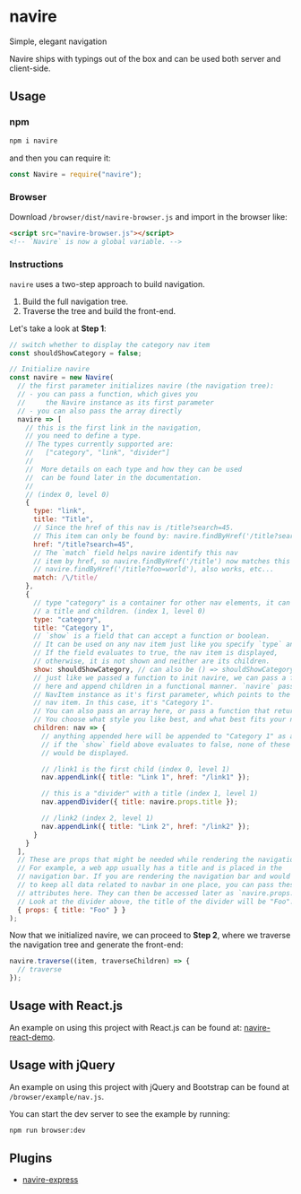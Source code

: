 # navire

Simple, elegant navigation

Navire ships with typings out of the box and can be used both server and client-side.

## Usage

### npm

```bash
npm i navire
```

and then you can require it:

```javascript
const Navire = require("navire");
```

### Browser

Download `/browser/dist/navire-browser.js` and import in the browser like:

```html
<script src="navire-browser.js"></script>
<!-- `Navire` is now a global variable. -->
```

### Instructions

`navire` uses a two-step approach to build navigation.

1. Build the full navigation tree.
2. Traverse the tree and build the front-end.

Let's take a look at **Step 1**:

```javascript
// switch whether to display the category nav item
const shouldShowCategory = false;

// Initialize navire
const navire = new Navire(
  // the first parameter initializes navire (the navigation tree):
  // - you can pass a function, which gives you
  //     the Navire instance as its first parameter
  // - you can also pass the array directly
  navire => [
    // this is the first link in the navigation,
    // you need to define a type.
    // The types currently supported are:
    //   ["category", "link", "divider"]
    //
    //  More details on each type and how they can be used
    //  can be found later in the documentation.
    //
    // (index 0, level 0)
    {
      type: "link",
      title: "Title",
      // Since the href of this nav is /title?search=45.
      // This item can only be found by: navire.findByHref('/title?search=45')
      href: "/title?search=45",
      // The `match` field helps navire identify this nav
      // item by href, so navire.findByHref('/title') now matches this element
      // navire.findByHref('/title?foo=world'), also works, etc...
      match: /\/title/
    },
    {
      // type "category" is a container for other nav elements, it can have
      // a title and children. (index 1, level 0)
      type: "category",
      title: "Category 1",
      // `show` is a field that can accept a function or boolean.
      // It can be used on any nav item just like you specify `type` and `title`.
      // If the field evaluates to true, the nav item is displayed,
      // otherwise, it is not shown and neither are its children.
      show: shouldShowCategory, // can also be () => shouldShowCategory
      // just like we passed a function to init navire, we can pass a function
      // here and append children in a functional manner. `navire` passes a
      // NavItem instance as it's first parameter, which points to the current
      // nav item. In this case, it's "Category 1".
      // You can also pass an array here, or pass a function that returns an array.
      // You choose what style you like best, and what best fits your needs.
      children: nav => {
        // anything appended here will be appended to "Category 1" as a child.
        // if the `show` field above evaluates to false, none of these items
        // would be displayed.

        // /link1 is the first child (index 0, level 1)
        nav.appendLink({ title: "Link 1", href: "/link1" });

        // this is a "divider" with a title (index 1, level 1)
        nav.appendDivider({ title: navire.props.title });

        // /link2 (index 2, level 1)
        nav.appendLink({ title: "Link 2", href: "/link2" });
      }
    }
  ],
  // These are props that might be needed while rendering the navigation
  // For example, a web app usually has a title and is placed in the
  // navigation bar. If you are rendering the navigation bar and would like
  // to keep all data related to navbar in one place, you can pass these
  // attributes here. They can then be accessed later as `navire.props.field`.
  // Look at the divider above, the title of the divider will be "Foo".
  { props: { title: "Foo" } }
);
```

Now that we initialized navire, we can proceed to **Step 2**, where we traverse the navigation tree and generate the front-end:

```javascript
navire.traverse((item, traverseChildren) => {
  // traverse
});
```

## Usage with React.js

An example on using this project with React.js can be found at: [navire-react-demo](https://github.com/claude-abounegm/navire-react-demo).

## Usage with jQuery

An example on using this project with jQuery and Bootstrap can be found at `/browser/example/nav.js`.

You can start the dev server to see the example by running:

```bash
npm run browser:dev
```

## Plugins

- [navire-express](https://github.com/claude-abounegm/navire-express)
